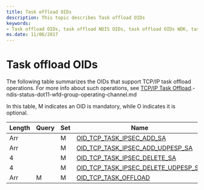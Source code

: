 ```yaml
---
title: Task offload OIDs
description: This topic describes Task offload OIDs 
keywords:
- Task offload OIDs, task offload NDIS OIDs, task offload OIDs WDK, task offload OIDs networking
ms.date: 11/06/2017
---
```


# Task offload OIDs

The following table summarizes the OIDs that support TCP/IP task offload operations. For more info about such operations, see [TCP/IP Task Offload](task-offload.md).-ndis-status-dot11-wfd-group-operating-channel.md

In this table, M indicates an OID is mandatory, while O indicates it is optional.

| Length | Query | Set | Name |
| --- | --- | --- | --- |
| Arr |   | M | [OID_TCP_TASK_IPSEC_ADD_SA](oid-tcp-task-ipsec-add-sa.md) |
| Arr |   | M | [OID_TCP_TASK_IPSEC_ADD_UDPESP_SA](oid-tcp-task-ipsec-add-udpesp-sa.md) |
| 4 |   | M | [OID_TCP_TASK_IPSEC_DELETE_SA](oid-tcp-task-ipsec-delete-sa.md) |
| 4 |   | M | [OID_TCP_TASK_IPSEC_DELETE_UDPESP_SA](oid-tcp-task-ipsec-delete-udpesp-sa.md) |
| Arr | M | M | [OID_TCP_TASK_OFFLOAD](oid-tcp-task-offload.md) |

